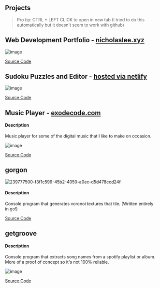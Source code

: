## Projects

> Pro tip: CTRL + LEFT CLICK to open in new tab (I tried to do this automatically but it doesn't seem to work with github)

## Web Development Portfolio - [nicholaslee.xyz](https://www.nicholaslee.xyz/)

![image](https://github.com/nicholasleexyz/nicholasleexyz.github.io/assets/129869926/cd81f673-f2a7-4264-b73e-8746ec571cb7)

[Source Code](https://github.com/nicholasleexyz/nicholasleexyz.github.io)

## Sudoku Puzzles and Editor - [hosted via netlify](https://mellow-bubblegum-042b96.netlify.app)

![image](https://github.com/nicholasleexyz/nicholasleexyz/assets/129869926/f7e75cde-e193-4ab7-b384-45abf5c360db)

[Source Code](https://github.com/nicholasleexyz/promineo-fe-16)

## Music Player - [exodecode.com](https://www.exodecode.com/)
#### Description
Music player for some of the digital music that I like to make on occasion.

![image](https://github.com/nicholasleexyz/nicholasleexyz/assets/129869926/8de79679-49f6-47d8-844d-1495e411387a)

[Source Code](https://github.com/exodecode/exodecode.github.io)

## gorgon

![239777500-f3f1c599-45b2-4050-a0ec-d5d478ccd24f](https://github.com/nicholasleexyz/nicholasleexyz/assets/129869926/ed0c729e-f469-428a-95fe-0fce0180e0bf)

#### Description
Console program that generates voronoi textures that tile. (Written entirely in go!)

[Source Code](https://github.com/nicholasleexyz/gorgon)

## getgroove 
#### Description
Console program that extracts song names from a spotify playlist or album. More of a proof of concept so it's not 100% reliable.

![image](https://github.com/nicholasleexyz/nicholasleexyz/assets/129869926/8a5436ab-8e6b-49ba-900d-77f40137952e)

[Source Code](https://github.com/nicholasleexyz/getgroove)
